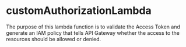# customAuthorizationLambda
The purpose of this lambda function is to validate the Access Token and generate an IAM policy that tells API Gateway whether the access to the resources should be allowed or denied.
